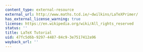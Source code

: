 ```yaml
---
content_type: external-resource
external_url: http://www.maths.tcd.ie/~dwilkins/LaTeXPrimer/
has_external_license_warning: true
license: https://en.wikipedia.org/wiki/All_rights_reserved
status: ''
title: LaTeX Tutorial
uid: 47fc5d6b-9297-4487-84c9-3e7517412a96
wayback_url: ''
---
```

